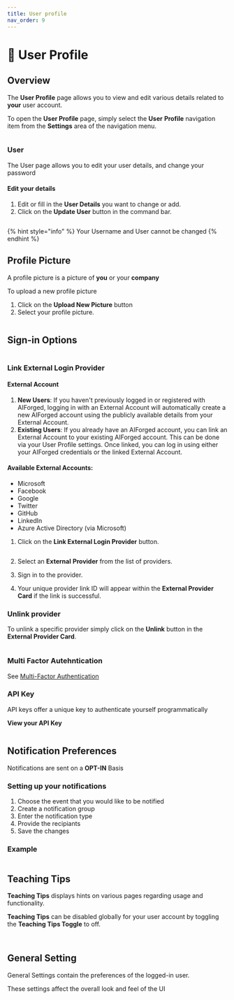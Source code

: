 ```yaml
---
title: User profile
nav_order: 9
---
```


# 🤵 User Profile

## Overview

The **User Profile** page allows you to view and edit various details related to **your** user account.

To open the **User Profile** page, simply select the **User** **Profile** navigation item from the **Settings** area of the navigation menu.

<figure><img src=".gitbook/assets/image (8).png" alt=""><figcaption></figcaption></figure>

### User

The User page allows you to edit your user details, and change your password

#### Edit your details

1. Edit or fill in the **User Details** you want to change or add.
2. Click on the **Update User** button in the command bar.

<figure><img src=".gitbook/assets/image (1) (1).png" alt=""><figcaption></figcaption></figure>

{% hint style="info" %}
Your Username and User cannot be changed
{% endhint %}

## Profile Picture

A profile picture is a picture of **you** or your **company**

To upload a new profile picture

1. Click on the **Upload New Picture** button
2. Select your profile picture.

<figure><img src=".gitbook/assets/image (15) (1) (3).png" alt=""><figcaption></figcaption></figure>

## Sign-in Options

<figure><img src=".gitbook/assets/image (120).png" alt=""><figcaption></figcaption></figure>

### Link External Login Provider

#### External Account

1. **New Users**: If you haven't previously logged in or registered with AIForged, logging in with an External Account will automatically create a new AIForged account using the publicly available details from your External Account.
2. **Existing Users**: If you already have an AIForged account, you can link an External Account to your existing AIForged account. This can be done via your User Profile settings. Once linked, you can log in using either your AIForged credentials or the linked External Account.

#### Available External Accounts:

* Microsoft
* Facebook
* Google
* Twitter
* GitHub
* LinkedIn
* Azure Active Directory (via Microsoft)

1.  Click on the **Link External Login Provider** button.

    <figure><img src=".gitbook/assets/image (230).png" alt=""><figcaption></figcaption></figure>
2. Select an **External** **Provider** from the list of providers.
3. Sign in to the provider.
4. Your unique provider link ID will appear within the **External Provider Card** if the link is successful.

### Unlink provider

To unlink a specific provider simply click on the **Unlink** button in the **External Provider Card**.

<figure><img src=".gitbook/assets/image (17) (1) (3).png" alt=""><figcaption></figcaption></figure>

### Multi Factor Autehntication

See [Multi-Factor Authentication](multi-factor-authentication.md)

### API Key

API keys offer a unique key to authenticate yourself programmatically

**View your API Key**

<figure><img src=".gitbook/assets/image (2) (1).png" alt=""><figcaption></figcaption></figure>

## Notification Preferences&#x20;

Notifications are sent on a **OPT-IN** Basis&#x20;

### Setting up your notifications

1. Choose the event that you would like to be notified
2. Create a notification group
3. Enter the notification type
4. Provide the recipiants&#x20;
5. Save the changes

### Example

<figure><img src=".gitbook/assets/image (3) (1).png" alt=""><figcaption></figcaption></figure>

## Teaching Tips

**Teaching Tips** displays hints on various pages regarding usage and functionality.

**Teaching Tips** can be disabled globally for your user account by toggling the **Teaching Tips Toggle** to off.

<figure><img src=".gitbook/assets/image (248).png" alt=""><figcaption></figcaption></figure>

<figure><img src=".gitbook/assets/image (4) (1).png" alt=""><figcaption></figcaption></figure>

## General Setting

General Settings contain the preferences of the logged-in user.&#x20;

These settings affect the overall look and feel of the UI

<figure><img src=".gitbook/assets/image (5) (1).png" alt=""><figcaption></figcaption></figure>


